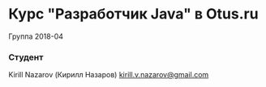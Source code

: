 ﻿# Курс "Разработчик Java" в Otus.ru

Группа 2018-04

### Студент ###
Kirill Nazarov (Кирилл Назаров)
kirill.v.nazarov@gmail.com
